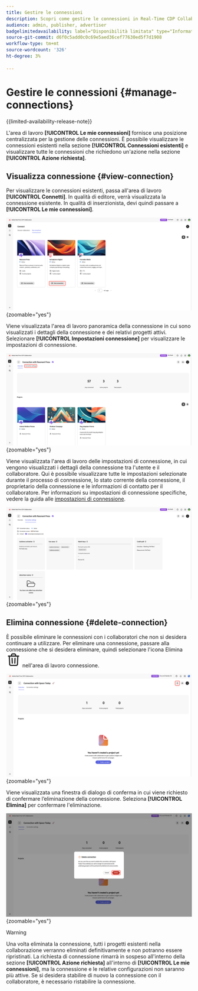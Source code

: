 ```yaml
---
title: Gestire le connessioni
description: Scopri come gestire le connessioni in Real-Time CDP Collaboration.
audience: admin, publisher, advertiser
badgelimitedavailability: label="Disponibilità limitata" type="Informative" url="https://helpx.adobe.com/it/legal/product-descriptions/real-time-customer-data-platform-collaboration.html newtab=true"
source-git-commit: d6f0c5add0c0c69e5aed36cef77630ed5f7d1908
workflow-type: tm+mt
source-wordcount: '326'
ht-degree: 3%

---
```


# Gestire le connessioni {#manage-connections}

{{limited-availability-release-note}}

L&#39;area di lavoro **[!UICONTROL Le mie connessioni]** fornisce una posizione centralizzata per la gestione delle connessioni. È possibile visualizzare le connessioni esistenti nella sezione **[!UICONTROL Connessioni esistenti]** e visualizzare tutte le connessioni che richiedono un&#39;azione nella sezione **[!UICONTROL Azione richiesta]**.

## Visualizza connessione {#view-connection}

Per visualizzare le connessioni esistenti, passa all&#39;area di lavoro **[!UICONTROL Connetti]**. In qualità di editore, verrà visualizzata la connessione esistente. In qualità di inserzionista, devi quindi passare a **[!UICONTROL Le mie connessioni]**.

![Opzione Visualizza connessione evidenziata per una connessione nell&#39;area di lavoro Connessioni.](/help/assets/connect/manage-connections/view-connection.png){zoomable="yes"}

Viene visualizzata l&#39;area di lavoro panoramica della connessione in cui sono visualizzati i dettagli della connessione e dei relativi progetti attivi. Selezionare **[!UICONTROL Impostazioni connessione]** per visualizzare le impostazioni di connessione.

![L&#39;opzione Impostazioni connessione è evidenziata nell&#39;area di lavoro panoramica connessione.](/help/assets/connect/manage-connections/connection-overview.png){zoomable="yes"}

Viene visualizzata l&#39;area di lavoro delle impostazioni di connessione, in cui vengono visualizzati i dettagli della connessione tra l&#39;utente e il collaboratore. Qui è possibile visualizzare tutte le impostazioni selezionate durante il processo di connessione, lo stato corrente della connessione, il proprietario della connessione e le informazioni di contatto per il collaboratore. Per informazioni su impostazioni di connessione specifiche, vedere la guida alle [impostazioni di connessione](/help/guide/connect/establishing-connections.md#connection-settings).

![L&#39;area di lavoro delle impostazioni di connessione visualizza i dettagli della connessione.](/help/assets/connect/manage-connections/connection-settings.png){zoomable="yes"}

## Elimina connessione {#delete-connection}

È possibile eliminare le connessioni con i collaboratori che non si desidera continuare a utilizzare. Per eliminare una connessione, passare alla connessione che si desidera eliminare, quindi selezionare l&#39;icona Elimina ![icona Elimina](/help/assets/common/delete.svg) nell&#39;area di lavoro connessione.

![Icona Elimina evidenziata nell&#39;area di lavoro connessione.](/help/assets/connect/establish-connection/delete-option.png){zoomable="yes"}

Viene visualizzata una finestra di dialogo di conferma in cui viene richiesto di confermare l’eliminazione della connessione. Seleziona **[!UICONTROL Elimina]** per confermare l&#39;eliminazione.

![Finestra di dialogo di conferma per eliminare una connessione.](/help/assets/connect/establish-connection/delete-confirmation-dialog.png){zoomable="yes"}

>[!WARNING]
>
>Una volta eliminata la connessione, tutti i progetti esistenti nella collaborazione verranno eliminati definitivamente e non potranno essere ripristinati. La richiesta di connessione rimarrà in sospeso all&#39;interno della sezione **[!UICONTROL Azione richiesta]** all&#39;interno di **[!UICONTROL Le mie connessioni]**, ma la connessione e le relative configurazioni non saranno più attive. Se si desidera stabilire di nuovo la connessione con il collaboratore, è necessario ristabilire la connessione.
